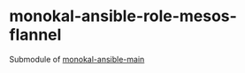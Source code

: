 # monokal-ansible-role-mesos-flannel
Submodule of [monokal-ansible-main](https://github.com/monokal/monokal-ansible-main)
